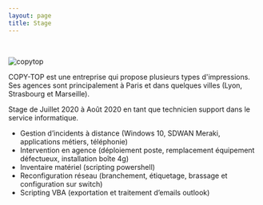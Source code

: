 ```yaml
---
layout: page
title: Stage
---
```

<br/>

![copytop](https://i.imgur.com/lSnvyPV.png)

COPY-TOP est une entreprise qui propose plusieurs types d'impressions. Ses agences sont principalement à Paris et dans quelques villes (Lyon, Strasbourg et Marseille). 

Stage de Juillet 2020 à Août 2020 en tant que technicien support dans le service informatique.

- Gestion d’incidents à distance (Windows 10, SDWAN Meraki, applications métiers, téléphonie)
- Intervention en agence (déploiement poste, remplacement équipement défectueux, installation boîte 4g)  
- Inventaire matériel (scripting powershell) 
- Reconfiguration réseau (branchement, étiquetage, brassage et configuration sur switch) 
- Scripting VBA (exportation et traitement d’emails outlook) 
